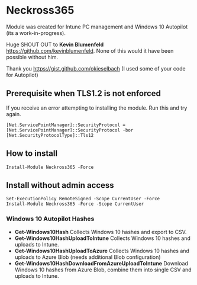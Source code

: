 # Neckross365
Module was created for Intune PC management and Windows 10 Autopilot (its a work-in-progress).


Huge SHOUT OUT to **Kevin Blumenfeld** https://github.com/kevinblumenfeld.
None of this would it have been possible without him.


Thank you https://gist.github.com/okieselbach (I used some of your code for Autopilot)

## Prerequisite when TLS1.2 is not enforced
If you receive an error attempting to installing the module. Run this and try again.
```
[Net.ServicePointManager]::SecurityProtocol = [Net.ServicePointManager]::SecurityProtocol -bor [Net.SecurityProtocolType]::Tls12
```

## How to install
```
Install-Module Neckross365 -Force
```

## Install without admin access
```
Set-ExecutionPolicy RemoteSigned -Scope CurrentUser -Force
Install-Module Neckross365 -Force -Scope CurrentUser
```

### Windows 10 Autopilot Hashes
* **Get-Windows10Hash** Collects Windows 10 hashes and export to CSV.
* **Get-Windows10HashUploadToIntune** Collects Windows 10 hashes and uploads to Intune.
* **Get-Windows10HashUploadToAzure** Collects Windows 10 hashes and uploads to Azure Blob (needs additional Blob configuration)
* **Get-Windows10HashDownloadFromAzureUploadToIntune** Download Windows 10 hashes from Azure Blob, combine them into single CSV and uploads to Intune.
